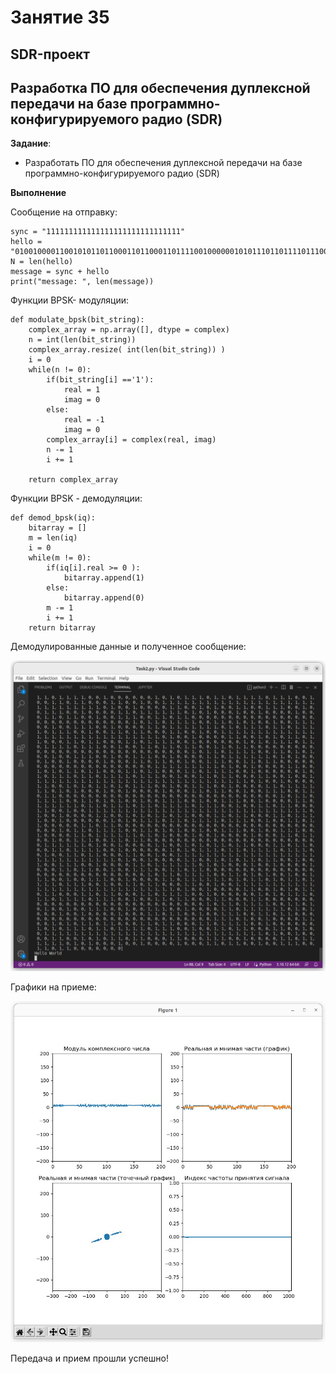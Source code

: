 # Занятие 35 
## SDR-проект
## Разработка ПО для обеспечения дуплексной передачи на базе программно-конфигурируемого радио (SDR)

**Задание**: 
- Разработать ПО для обеспечения дуплексной передачи на базе программно-конфигурируемого радио (SDR)

**Выполнение**

Сообщение на отправку:

```
sync = "111111111111111111111111111111"
hello = "0100100001100101011011000110110001101111001000000101011101101111011100100110110001100100"
N = len(hello)
message = sync + hello
print("message: ", len(message))
```
Функции BPSK- модуляции:

```
def modulate_bpsk(bit_string):
    complex_array = np.array([], dtype = complex)
    n = int(len(bit_string))
    complex_array.resize( int(len(bit_string)) ) 
    i = 0
    while(n != 0):
        if(bit_string[i] =='1'):
            real = 1
            imag = 0
        else:
            real = -1
            imag = 0
        complex_array[i] = complex(real, imag)
        n -= 1
        i += 1

    return complex_array
```
Функции BPSK - демодуляции:

```
def demod_bpsk(iq):
    bitarray = []
    m = len(iq)
    i = 0
    while(m != 0):
        if(iq[i].real >= 0 ):
            bitarray.append(1)
        else:
            bitarray.append(0)
        m -= 1
        i += 1
    return bitarray
```

Демодулированные данные и полученное сообщение:

<img src = "Screenshots/1.jpg">

Графики на приеме:

<img src = "Screenshots/2.jpg">

Передача и прием прошли успешно!